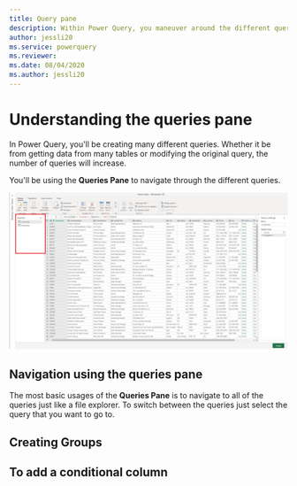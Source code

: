 ```yaml
---
title: Query pane
description: Within Power Query, you maneuver around the different queries in the editor through the queries pane.
author: jessli20
ms.service: powerquery
ms.reviewer: 
ms.date: 08/04/2020
ms.author: jessli20
---
```



# Understanding the queries pane

In Power Query, you'll be creating many different queries. Whether it be from getting data from many tables or modifying the original query, the number of queries will increase.

You'll be using the **Queries Pane** to navigate through the different queries.

![Queries Pane Basic](images/queries-pane-basic.png)

## Navigation using the queries pane

The most basic usages of the **Queries Pane** is to navigate to all of the queries just like a file explorer. To switch between the queries just select the query that you want to go to.

## Creating Groups


## 



## To add a conditional column